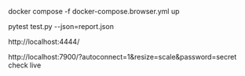 docker compose -f docker-compose.browser.yml up

pytest test.py --json=report.json



http://localhost:4444/


http://localhost:7900/?autoconnect=1&resize=scale&password=secret check live